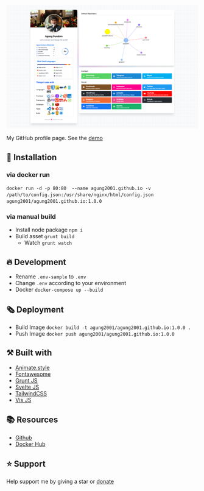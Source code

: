 ![Screenshot](screenshot.png)

My GitHub profile page. See the [demo][website]

## 🤖 Installation
### via docker run
`
docker run -d -p 80:80 
  --name agung2001.github.io
  -v /path/to/config.json:/usr/share/nginx/html/config.json
  agung2001/agung2001.github.io:1.0.0
`

### via manual build 
- Install node package `npm i`
- Build asset `grunt build`
  - Watch `grunt watch`

## 🔥 Development
- Rename `.env-sample` to `.env`
- Change `.env` according to your environment
- Docker `docker-compose up --build`

## 🗞️ Deployment
- Build Image `docker build -t agung2001/agung2001.github.io:1.0.0 .`
- Push Image `docker push agung2001/agung2001.github.io:1.0.0`

## ⚒️ Built with
- [Animate.style](https://animate.style/)
- [Fontawesome](https://fontawesome.com/)
- [Grunt JS](https://gruntjs.com/)
- [Svelte JS](https://svelte.dev/)
- [TailwindCSS](https://tailwindcss.com/)
- [Vis JS](https://visjs.org/)

## 📚 Resources
- [Github](https://github.com/agung2001/agung2001.github.io)
- [Docker Hub](https://hub.docker.com/r/agung2001/agung2001.github.io)

## ⭐️ Support
Help support me by giving a star or [donate][website]

[website]: https://agung2001.github.io